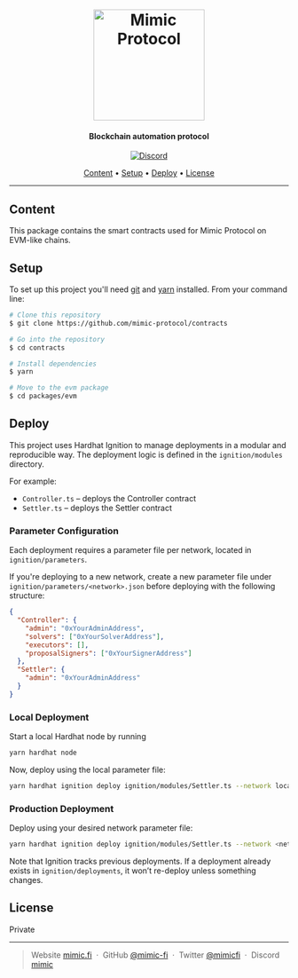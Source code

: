 <h1 align="center">
  <a href="https://mimic.fi"><img src="https://www.mimic.fi/logo.png" alt="Mimic Protocol" width="200"></a> 
</h1>

<h4 align="center">Blockchain automation protocol</h4>

<p align="center">
  <a href="https://discord.mimic.fi">
    <img src="https://img.shields.io/discourse/status?server=https%3A%2F%2Fmeta.discourse.org" alt="Discord">
  </a>
</p>

<p align="center">
  <a href="#content">Content</a> •
  <a href="#setup">Setup</a> •
  <a href="#deploy">Deploy</a> •
  <a href="#license">License</a>
</p>

---

## Content

This package contains the smart contracts used for Mimic Protocol on EVM-like chains.

## Setup

To set up this project you'll need [git](https://git-scm.com) and [yarn](https://classic.yarnpkg.com) installed.
From your command line:

```bash
# Clone this repository
$ git clone https://github.com/mimic-protocol/contracts

# Go into the repository
$ cd contracts

# Install dependencies
$ yarn

# Move to the evm package
$ cd packages/evm
```

## Deploy

This project uses Hardhat Ignition to manage deployments in a modular and reproducible way.
The deployment logic is defined in the `ignition/modules` directory.

For example:

- `Controller.ts` – deploys the Controller contract
- `Settler.ts` – deploys the Settler contract

### Parameter Configuration

Each deployment requires a parameter file per network, located in `ignition/parameters`.

If you're deploying to a new network, create a new parameter file under `ignition/parameters/<network>.json` before deploying with the following structure:

```json
{
  "Controller": {
    "admin": "0xYourAdminAddress",
    "solvers": ["0xYourSolverAddress"],
    "executors": [],
    "proposalSigners": ["0xYourSignerAddress"]
  },
  "Settler": {
    "admin": "0xYourAdminAddress"
  }
}
```

### Local Deployment

Start a local Hardhat node by running

```bash
yarn hardhat node
```

Now, deploy using the local parameter file:

```bash
yarn hardhat ignition deploy ignition/modules/Settler.ts --network localhost --parameters ignition/parameters/localhost.json
```

### Production Deployment

Deploy using your desired network parameter file:

```bash
yarn hardhat ignition deploy ignition/modules/Settler.ts --network <network> --parameters ignition/parameters/<network>.json
```

Note that Ignition tracks previous deployments. If a deployment already exists in `ignition/deployments`, it won’t re-deploy unless something changes.

## License

Private

---

> Website [mimic.fi](https://mimic.fi) &nbsp;&middot;&nbsp;
> GitHub [@mimic-fi](https://github.com/mimic-fi) &nbsp;&middot;&nbsp;
> Twitter [@mimicfi](https://twitter.com/mimicfi) &nbsp;&middot;&nbsp;
> Discord [mimic](https://discord.mimic.fi)
